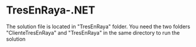 # TresEnRaya-.NET

The solution file is located in "TresEnRaya" folder.
You need the two folders "ClienteTresEnRaya" and "TresEnRaya" in the same directory to run the solution